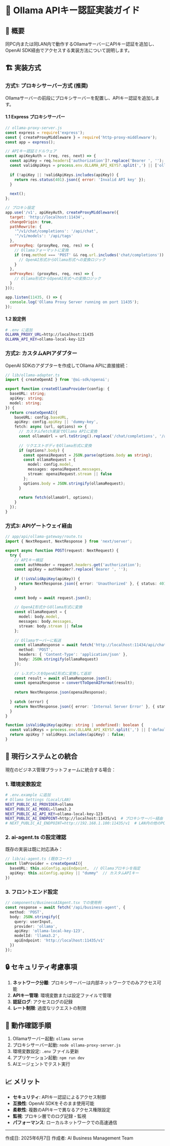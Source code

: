 # 🔐 Ollama APIキー認証実装ガイド

## 📌 概要

同PC内または同LAN内で動作するOllamaサーバーにAPIキー認証を追加し、OpenAI SDK経由でアクセスする実装方法について説明します。

## 🏗️ 実装方式

### 方式1: プロキシサーバー方式 (推奨)

Ollamaサーバーの前段にプロキシサーバーを配置し、APIキー認証を追加します。

#### 1.1 Express プロキシサーバー

```javascript
// ollama-proxy-server.js
const express = require('express');
const { createProxyMiddleware } = require('http-proxy-middleware');
const app = express();

// APIキー認証ミドルウェア
const apiKeyAuth = (req, res, next) => {
  const apiKey = req.headers['authorization']?.replace('Bearer ', '');
  const validApiKeys = process.env.OLLAMA_API_KEYS?.split(',') || ['ollama-local-key-123'];
  
  if (!apiKey || !validApiKeys.includes(apiKey)) {
    return res.status(401).json({ error: 'Invalid API key' });
  }
  
  next();
};

// プロキシ設定
app.use('/v1', apiKeyAuth, createProxyMiddleware({
  target: 'http://localhost:11434',
  changeOrigin: true,
  pathRewrite: {
    '^/v1/chat/completions': '/api/chat',
    '^/v1/models': '/api/tags'
  },
  onProxyReq: (proxyReq, req, res) => {
    // Ollamaフォーマットに変換
    if (req.method === 'POST' && req.url.includes('chat/completions')) {
      // OpenAI形式からOllama形式への変換ロジック
    }
  },
  onProxyRes: (proxyRes, req, res) => {
    // Ollama形式からOpenAI形式への変換ロジック
  }
}));

app.listen(11435, () => {
  console.log('Ollama Proxy Server running on port 11435');
});
```

#### 1.2 設定例

```bash
# .env に追加
OLLAMA_PROXY_URL=http://localhost:11435
OLLAMA_API_KEY=ollama-local-key-123
```

### 方式2: カスタムAPIアダプター

OpenAI SDKのアダプターを作成してOllama APIに直接接続：

```typescript
// lib/ollama-adapter.ts
import { createOpenAI } from '@ai-sdk/openai';

export function createOllamaProvider(config: {
  baseURL: string;
  apiKey: string;
  model: string;
}) {
  return createOpenAI({
    baseURL: config.baseURL,
    apiKey: config.apiKey || 'dummy-key',
    fetch: async (url, options) => {
      // カスタムfetch実装でOllama APIに変換
      const ollamaUrl = url.toString().replace('/chat/completions', '/api/chat');
      
      // リクエストボディをOllama形式に変換
      if (options?.body) {
        const openaiRequest = JSON.parse(options.body as string);
        const ollamaRequest = {
          model: config.model,
          messages: openaiRequest.messages,
          stream: openaiRequest.stream || false
        };
        options.body = JSON.stringify(ollamaRequest);
      }
      
      return fetch(ollamaUrl, options);
    }
  });
}
```

### 方式3: APIゲートウェイ経由

```typescript
// app/api/ollama-gateway/route.ts
import { NextRequest, NextResponse } from 'next/server';

export async function POST(request: NextRequest) {
  try {
    // APIキー検証
    const authHeader = request.headers.get('authorization');
    const apiKey = authHeader?.replace('Bearer ', '');
    
    if (!isValidApiKey(apiKey)) {
      return NextResponse.json({ error: 'Unauthorized' }, { status: 401 });
    }
    
    const body = await request.json();
    
    // OpenAI形式からOllama形式に変換
    const ollamaRequest = {
      model: body.model,
      messages: body.messages,
      stream: body.stream || false
    };
    
    // Ollamaサーバーに転送
    const ollamaResponse = await fetch('http://localhost:11434/api/chat', {
      method: 'POST',
      headers: { 'Content-Type': 'application/json' },
      body: JSON.stringify(ollamaRequest)
    });
    
    // レスポンスをOpenAI形式に変換して返却
    const result = await ollamaResponse.json();
    const openaiResponse = convertToOpenAIFormat(result);
    
    return NextResponse.json(openaiResponse);
    
  } catch (error) {
    return NextResponse.json({ error: 'Internal Server Error' }, { status: 500 });
  }
}

function isValidApiKey(apiKey: string | undefined): boolean {
  const validKeys = process.env.OLLAMA_API_KEYS?.split(',') || ['default-key'];
  return apiKey ? validKeys.includes(apiKey) : false;
}
```

## 🔧 現行システムとの統合

現在のビジネス管理プラットフォームに統合する場合：

### 1. 環境変数設定

```bash
# .env.example に追加
# Ollama Settings (Local/LAN)
NEXT_PUBLIC_AI_PROVIDER=ollama
NEXT_PUBLIC_AI_MODEL=llama3.2
NEXT_PUBLIC_AI_API_KEY=ollama-local-key-123
NEXT_PUBLIC_AI_ENDPOINT=http://localhost:11435/v1  # プロキシサーバー経由
# NEXT_PUBLIC_AI_ENDPOINT=http://192.168.1.100:11435/v1  # LAN内の他のPC
```

### 2. ai-agent.ts の設定確認

既存の実装は既に対応済み：

```typescript
// lib/ai-agent.ts (既存コード)
const llmProvider = createOpenAI({
  baseURL: this.aiConfig.apiEndpoint,  // Ollamaプロキシを指定
  apiKey: this.aiConfig.apiKey || "dummy"  // カスタムAPIキー
})
```

### 3. フロントエンド設定

```typescript
// components/BusinessAIAgent.tsx での使用例
const response = await fetch('/api/business-agent', {
  method: 'POST',
  body: JSON.stringify({
    query: userInput,
    provider: 'ollama',
    apiKey: 'ollama-local-key-123',
    modelId: 'llama3.2',
    apiEndpoint: 'http://localhost:11435/v1'
  })
});
```

## 🔒 セキュリティ考慮事項

1. **ネットワーク分離**: プロキシサーバーは内部ネットワークでのみアクセス可能
2. **APIキー管理**: 環境変数または設定ファイルで管理
3. **認証ログ**: アクセスログの記録
4. **レート制限**: 過度なリクエストの制限

## 🚦 動作確認手順

1. Ollamaサーバー起動: `ollama serve`
2. プロキシサーバー起動: `node ollama-proxy-server.js`
3. 環境変数設定: `.env` ファイル更新
4. アプリケーション起動: `npm run dev`
5. AIエージェントでテスト実行

## 📈 メリット

- **セキュリティ**: APIキー認証によるアクセス制御
- **互換性**: OpenAI SDKをそのまま使用可能
- **柔軟性**: 複数のAPIキーで異なるアクセス権限設定
- **監視**: プロキシ層でのログ記録・監視
- **パフォーマンス**: ローカルネットワークでの高速通信

---

作成日: 2025年6月7日
作成者: AI Business Management Team
